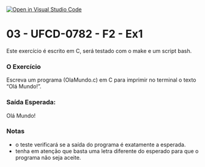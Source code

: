 [![Open in Visual Studio Code](https://classroom.github.com/assets/open-in-vscode-c66648af7eb3fe8bc4f294546bfd86ef473780cde1dea487d3c4ff354943c9ae.svg)](https://classroom.github.com/online_ide?assignment_repo_id=9733757&assignment_repo_type=AssignmentRepo)
# 03 - UFCD-0782 - F2 - Ex1
Este exercício é escrito em C, será testado com o make e um script bash.

### O Exercício
Escreva um programa (OlaMundo.c) em C para imprimir no terminal o texto “Olá Mundo!”. 

### Saída Esperada:
   
Olá Mundo!


### Notas
- o teste verificará se a saída do programa é exatamente a esperada.
- tenha em atenção que basta uma letra diferente do esperado para que o programa não seja aceite.

